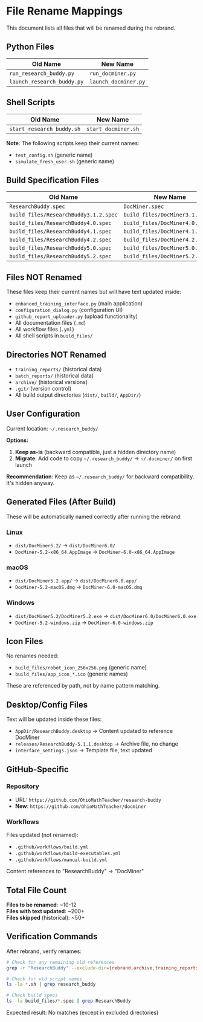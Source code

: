 # File Rename Mappings

This document lists all files that will be renamed during the rebrand.

## Python Files

| Old Name | New Name |
|----------|----------|
| `run_research_buddy.py` | `run_docminer.py` |
| `launch_research_buddy.py` | `launch_docminer.py` |

## Shell Scripts

| Old Name | New Name |
|----------|----------|
| `start_research_buddy.sh` | `start_docminer.sh` |

**Note**: The following scripts keep their current names:
- `test_config.sh` (generic name)
- `simulate_fresh_user.sh` (generic name)

## Build Specification Files

| Old Name | New Name |
|----------|----------|
| `ResearchBuddy.spec` | `DocMiner.spec` |
| `build_files/ResearchBuddy3.1.2.spec` | `build_files/DocMiner3.1.2.spec` |
| `build_files/ResearchBuddy4.0.spec` | `build_files/DocMiner4.0.spec` |
| `build_files/ResearchBuddy4.1.spec` | `build_files/DocMiner4.1.spec` |
| `build_files/ResearchBuddy4.2.spec` | `build_files/DocMiner4.2.spec` |
| `build_files/ResearchBuddy5.0.spec` | `build_files/DocMiner5.0.spec` |
| `build_files/ResearchBuddy5.2.spec` | `build_files/DocMiner5.2.spec` |

## Files NOT Renamed

These files keep their current names but will have text updated inside:

- `enhanced_training_interface.py` (main application)
- `configuration_dialog.py` (configuration UI)
- `github_report_uploader.py` (upload functionality)
- All documentation files (`.md`)
- All workflow files (`.yml`)
- All shell scripts in `build_files/`

## Directories NOT Renamed

- `training_reports/` (historical data)
- `batch_reports/` (historical data)
- `archive/` (historical versions)
- `.git/` (version control)
- All build output directories (`dist/`, `build/`, `AppDir/`)

## User Configuration

Current location: `~/.research_buddy/`

**Options:**
1. **Keep as-is** (backward compatible, just a hidden directory name)
2. **Migrate**: Add code to copy `~/.research_buddy/` → `~/.docminer/` on first launch

**Recommendation**: Keep as `~/.research_buddy/` for backward compatibility. It's hidden anyway.

## Generated Files (After Build)

These will be automatically named correctly after running the rebrand:

### Linux
- `dist/DocMiner5.2/` → `dist/DocMiner6.0/`
- `DocMiner-5.2-x86_64.AppImage` → `DocMiner-6.0-x86_64.AppImage`

### macOS
- `dist/DocMiner5.2.app/` → `dist/DocMiner6.0.app/`
- `DocMiner-5.2-macOS.dmg` → `DocMiner-6.0-macOS.dmg`

### Windows
- `dist/DocMiner5.2/DocMiner5.2.exe` → `dist/DocMiner6.0/DocMiner6.0.exe`
- `DocMiner-5.2-windows.zip` → `DocMiner-6.0-windows.zip`

## Icon Files

No renames needed:
- `build_files/robot_icon_256x256.png` (generic name)
- `build_files/app_icon_*.ico` (generic names)

These are referenced by path, not by name pattern matching.

## Desktop/Config Files

Text will be updated inside these files:

- `AppDir/ResearchBuddy.desktop` → Content updated to reference DocMiner
- `releases/ResearchBuddy-5.1.1.desktop` → Archive file, no change
- `interface_settings.json` → Template file, text updated

## GitHub-Specific

### Repository
- URL: `https://github.com/OhioMathTeacher/research-buddy`
- **New**: `https://github.com/OhioMathTeacher/docminer`

### Workflows
Files updated (not renamed):
- `.github/workflows/build.yml`
- `.github/workflows/build-executables.yml`
- `.github/workflows/manual-build.yml`

Content references to "ResearchBuddy" → "DocMiner"

## Total File Count

**Files to be renamed**: ~10-12  
**Files with text updated**: ~200+  
**Files skipped** (historical): ~50+

## Verification Commands

After rebrand, verify renames:

```bash
# Check for any remaining old references
grep -r "ResearchBuddy" --exclude-dir={rebrand,archive,training_reports,batch_reports,.git,__pycache__}

# Check for old script names
ls -la *.sh | grep research_buddy

# Check build specs
ls -la build_files/*.spec | grep ResearchBuddy
```

Expected result: No matches (except in excluded directories)
